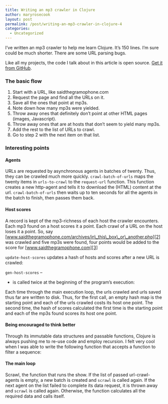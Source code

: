 ```yaml
---
title: Writing an mp3 crawler in Clojure
author: maryrosecook
layout: post
permalink: /post/writing-an-mp3-crawler-in-clojure-4
categories:
  - Uncategorized
---
```

I&#8217;ve written an mp3 crawler to help me learn Clojure. It&#8217;s 150 lines. I&#8217;m sure could be much shorter. There are some URL parsing bugs.

Like all my projects, the code I talk about in this article is open source. [Get it from GitHub][1].

### The basic flow

  1. Start with a URL, like saidthegramophone.com
  2. Request the page and find all the URLs on it.
  3. Save all the ones that point at mp3s.
  4. Note down how many mp3s were yielded.
  5. Throw away ones that definitely don&#8217;t point at other HTML pages (images, Javascript).
  6. Throw away ones that are at hosts that don&#8217;t seem to yield many mp3s.
  7. Add the rest to the list of URLs to crawl.
  8. Go to step 2 with the next item on that list.

### Interesting points

#### Agents

URLs are requested by asynchronous agents in batches of twenty. Thus, they can be crawled much more quickly. `crawl-batch-of-urls` maps the twenty items in `urls-to-crawl` to the `request-url` function. This function creates a new http-agent and tells it to download the (HTML) content at the url. `crawl-batch-of-urls` then waits up to ten seconds for all the agents in the batch to finish, then passes them back.



#### Host scores

A record is kept of the mp3-richness of each host the crawler encounters. Each mp3 found on a host scores it a point. Each crawl of a URL on the host loses it a point. So, say [www.saidthegramophone.com/archives/in\_this\_box\_or\_another.php][2] was crawled and five mp3s were found, four points would be added to the score for [www.saidthegramophone.com][3]

`update-host-scores` updates a hash of hosts and scores after a new URL is crawled:



`gen-host-scores` &#8211; 



- is called twice at the beginning of the program&#8217;s execution:



Each time through the main execution loop, the urls crawled and urls saved thus far are written to disk. Thus, for the first call, an empty hash map is the starting point and each of the urls crawled costs its host one point. The second time, the hash of scores calculated the first time is the starting point and each of the mp3s found scores its host one point.

#### Being encouraged to think better

Through its immutable data structures and passable functions, Clojure is always pushing me to re-use code and employ recursion. I felt very cool when I was able to write the following function that accepts a function to filter a sequence:



#### The main loop

Scrawl, the function that runs the show. If the list of passed url-crawl-agents is empty, a new batch is created and `scrawl` is called again. If the next agent on the list failed to complete its data request, it is thrown away and `scrawl` is called again. Otherwise, the function calculates all the required data and calls itself.

 [1]: http://github.com/maryrosecook/scrawl
 [2]: http://www.saidthegramophone.com/archives/in_this_box_or_another.php
 [3]: http://www.saidthegramophone.com